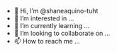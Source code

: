 - 👋 Hi, I’m @shaneaquino-tuht
- 👀 I’m interested in ...
- 🌱 I’m currently learning ...
- 💞️ I’m looking to collaborate on ...
- 📫 How to reach me ...

<!---
shaneaquino-tuht/shaneaquino-tuht is a ✨ special ✨ repository because its `README.md` (this file) appears on your GitHub profile.
You can click the Preview link to take a look at your changes.
--->
